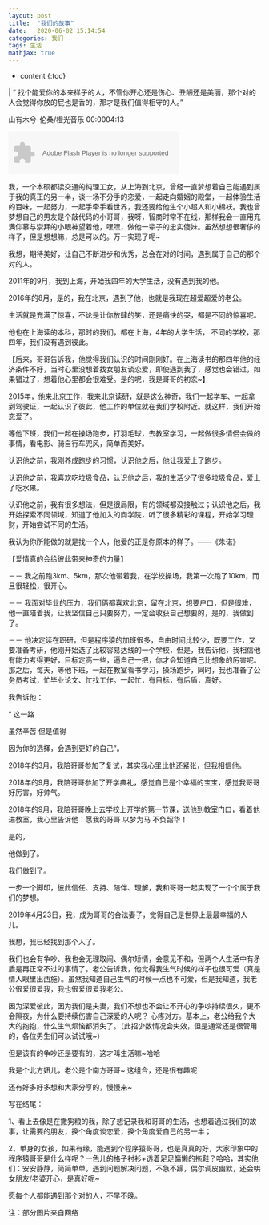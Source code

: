 ```yaml
---
layout: post
title:  "我们的故事"
date:   2020-06-02 15:14:54
categories: 我们
tags: 生活
mathjax: true
---
```


* content
{:toc}

​| “ 找个能爱你的本来样子的人，不管你开心还是伤心、丑陋还是美丽，那个对的人会觉得你放的屁也是香的，那才是我们值得相守的人。”




山有木兮-伦桑/橙光音乐
00:0004:13

<object width="340" height="86" data="http://music.163.com/style/swf/widget.swf?
sid=425100599&type=2&auto=1&width=320&height=66" 
type="application/x-shockwave-flash"></object> 


我，一个本硕都读交通的纯理工女，从上海到北京，曾经一直梦想着自己能遇到属于我的真正的另一半，谈一场不分手的恋爱，一起走向婚姻的殿堂，一起体验生活的百味，一起努力，一起手牵手看世界，我还要给他生个小超人和小棉袄。我也曾梦想自己的男友是个敲代码的小哥哥，我呀，智商时常不在线，那样我会一直用充满仰慕与崇拜的小眼神望着他，嘿嘿，做他一辈子的忠实傻妹。虽然想想很奢侈的样子，但是想想嘛，总是可以的。万一实现了呢~



我想，期待美好，让自己不断进步和优秀，总会在对的时间，遇到属于自己的那个对的人。



2011年的9月，我到上海，开始我四年的大学生活，没有遇到我的他。

2016年的8月，是的，我在北京，遇到了他，也就是我现在超爱超爱的老公。



生活就是充满了惊喜，不论是让你放肆的笑，还是痛快的哭，都是不同的惊喜呢。



他也在上海读的本科，那时的我们，都在上海，4年的大学生活， 不同的学校，那四年，我们没有遇到彼此。



【后来，哥哥告诉我，他觉得我们认识的时间刚刚好。在上海读书的那四年他的经济条件不好，当时心里没想着找女朋友谈恋爱，即使遇到我了，感觉也会错过，如果错过了，想着他心里都会很难受。是的呢，我是哥哥的初恋~】



2015年，他来北京工作，我来北京读研，就是这么神奇，我们一起学车、一起拿到驾驶证，一起认识了彼此，他工作的单位就在我们学校附近。就这样，我们开始恋爱了。

等他下班，我们一起在操场跑步，打羽毛球，去教室学习，一起做很多情侣会做的事情，看电影、骑自行车兜风，简单而美好。



认识他之前，我刚养成跑步的习惯，认识他之后，他让我爱上了跑步。

认识他之前，我喜欢吃垃圾食品，认识他之后，我的生活少了很多垃圾食品，爱上了吃水果。

认识他之前，我有很多想法，但是很局限，有的领域都没接触过；认识他之后，我开始探索不同领域，知道了他加入的商学院，听了很多精彩的课程，开始学习理财，开始尝试不同的生活。



我认为你所能做的就是找一个人，他爱的正是你原本的样子。——《朱诺》

【爱情真的会给彼此带来神奇的力量】



－－ 我之前跑3km、5km，那次他带着我，在学校操场，我第一次跑了10km，而且很轻松，很开心。

－－ 我面对毕业的压力，我们俩都喜欢北京，留在北京，想要户口，但是很难，他一直陪着我，让我坚信自己只要努力，一定会收获自己想要的，是的，我做到了。

－－ 他决定读在职研，但是程序猿的加班很多，自由时间比较少，既要工作，又要准备考研，他刚开始选了比较容易达线的一个学校，但是，我告诉他，我相信他有能力考得更好，目标定高一些，逼自己一把，你才会知道自己比想象的厉害呢。那之后，每天，等他下班，一起在教室看书学习，操场跑步，同时，我也准备了公务员考试，忙毕业论文、忙找工作。一起忙，有目标，有后盾，真好。



我告诉他：

“ 这一路

虽然辛苦 但是值得

因为你的选择，会遇到更好的自己”。



2018年的3月，我陪哥哥参加了复试，其实我心里比他还紧张，但我相信他。

2018年的9月，我陪哥哥参加了开学典礼，感觉自己是个幸福的宝宝，感觉我哥哥好厉害，好帅气。

2018年的9月，我陪哥哥晚上去学校上开学的第一节课，送他到教室门口，看着他进教室，我心里告诉他：愿我的哥哥 以梦为马 不负韶华！



是的，

他做到了。

我们做到了。



一步一个脚印，彼此信任、支持、陪伴、理解，我和哥哥一起实现了一个个属于我们的梦想。



2019年4月23日，我，成为哥哥的合法妻子，觉得自己是世界上最最幸福的人儿。





我想，我已经找到那个人了。

我们也会有争吵、我也会无理取闹、偶尔矫情，会意见不和，但两个人生活中有矛盾是再正常不过的事情了。老公告诉我，他觉得我生气时候的样子也很可爱（真是情人眼里出西施）。虽然我知道自己生气的时候一点也不可爱，但是我知道，我老公很爱很爱我，我也很爱很爱我老公。



因为深爱彼此，因为我们是夫妻，我们不想也不会让不开心的争吵持续很久，更不会隔夜，为什么要持续伤害自己深爱的人呢？ 心疼对方。基本上，老公给我个大大的抱抱，什么生气烦恼都消失了。（此招少数情况会失效，但是通常还是很管用的，各位男生们可以试试哦~）



但是该有的争吵还是要有的，这才叫生活嘛~哈哈

我是个北方妞儿，老公是个南方哥哥~  这组合，还是很有趣呢



还有好多好多想和大家分享的，慢慢来~


写在结尾：

1、看上去像是在撒狗粮的我，除了想记录我和哥哥的生活，也想着通过我们的故事，让需要的朋友，换个角度谈恋爱，换个角度爱自己的另一半；

2、单身的女孩，如果有缘，能遇到个程序猿哥哥，也是真真的好，大家印象中的程序猿哥哥是什么样呢？一色儿的格子衬衫+透着足足慵懒的拖鞋？哈哈，其实他们：安安静静，简简单单，遇到问题解决问题，不急不躁，偶尔调皮幽默，还会哄女朋友/老婆开心，是真好呢~ 



愿每个人都能遇到那个对的人，不早不晚。



注：部分图片来自网络